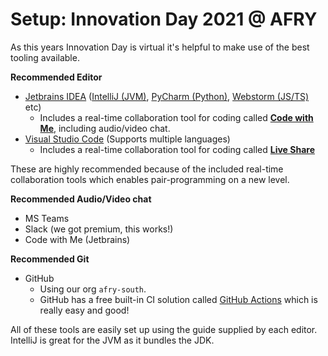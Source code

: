 # Setup: Innovation Day 2021 @ AFRY 

As this years Innovation Day is virtual it's helpful to make use of the best tooling available.

**Recommended Editor**
- [Jetbrains IDEA](https://www.jetbrains.com/products/) ([IntelliJ (JVM)](https://www.jetbrains.com/idea/), [PyCharm (Python)](https://www.jetbrains.com/pycharm/), [Webstorm (JS/TS)](https://www.jetbrains.com/webstorm/) etc)
  - Includes a real-time collaboration tool for coding called [**Code with Me**](https://www.jetbrains.com/code-with-me/), including audio/video chat.
- [Visual Studio Code](https://code.visualstudio.com/) (Supports multiple languages)
  - Includes a real-time collaboration tool for coding called [**Live Share**](https://visualstudio.microsoft.com/services/live-share/)

These are highly recommended because of the included real-time collaboration tools which enables pair-programming on a new level.

**Recommended Audio/Video chat**
- MS Teams
- Slack (we got premium, this works!)
- Code with Me (Jetbrains)


**Recommended Git**
- GitHub
  - Using our org `afry-south`.
  - GitHub has a free built-in CI solution called [GitHub Actions](https://github.com/features/actions) which is really easy and good!


All of these tools are easily set up using the guide supplied by each editor. IntelliJ is great for the JVM as it bundles the JDK.

